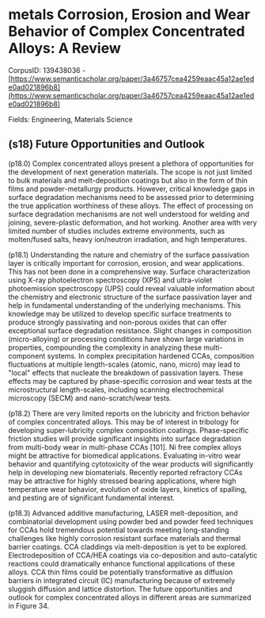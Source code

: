 # metals Corrosion, Erosion and Wear Behavior of Complex Concentrated Alloys: A Review

CorpusID: 139438036 - [https://www.semanticscholar.org/paper/3a46757cea4259eaac45a12ae1ede0ad021896b8](https://www.semanticscholar.org/paper/3a46757cea4259eaac45a12ae1ede0ad021896b8)

Fields: Engineering, Materials Science

## (s18) Future Opportunities and Outlook
(p18.0) Complex concentrated alloys present a plethora of opportunities for the development of next generation materials. The scope is not just limited to bulk materials and melt-deposition coatings but also in the form of thin films and powder-metallurgy products. However, critical knowledge gaps in surface degradation mechanisms need to be assessed prior to determining the true application worthiness of these alloys. The effect of processing on surface degradation mechanisms are not well understood for welding and joining, severe-plastic deformation, and hot working. Another area with very limited number of studies includes extreme environments, such as molten/fused salts, heavy ion/neutron irradiation, and high temperatures.

(p18.1) Understanding the nature and chemistry of the surface passivation layer is critically important for corrosion, erosion, and wear applications. This has not been done in a comprehensive way. Surface characterization using X-ray photoelectron spectroscopy (XPS) and ultra-violet photoemission spectroscopy (UPS) could reveal valuable information about the chemistry and electronic structure of the surface passivation layer and help in fundamental understanding of the underlying mechanisms. This knowledge may be utilized to develop specific surface treatments to produce strongly passivating and non-porous oxides that can offer exceptional surface degradation resistance. Slight changes in composition (micro-alloying) or processing conditions have shown large variations in properties, compounding the complexity in analyzing these multi-component systems. In complex precipitation hardened CCAs, composition fluctuations at multiple length-scales (atomic, nano, micro) may lead to "local" effects that nucleate the breakdown of passivation layers. These effects may be captured by phase-specific corrosion and wear tests at the microstructural length-scales, including scanning electrochemical microscopy (SECM) and nano-scratch/wear tests.

(p18.2) There are very limited reports on the lubricity and friction behavior of complex concentrated alloys. This may be of interest in tribology for developing super-lubricity complex composition coatings. Phase-specific friction studies will provide significant insights into surface degradation from multi-body wear in multi-phase CCAs [101]. Ni free complex alloys might be attractive for biomedical applications. Evaluating in-vitro wear behavior and quantifying cytotoxicity of the wear products will significantly help in developing new biomaterials. Recently reported refractory CCAs may be attractive for highly stressed bearing applications, where high temperature wear behavior, evolution of oxide layers, kinetics of spalling, and pesting are of significant fundamental interest.

(p18.3) Advanced additive manufacturing, LASER melt-deposition, and combinatorial development using powder bed and powder feed techniques for CCAs hold tremendous potential towards meeting long-standing challenges like highly corrosion resistant surface materials and thermal barrier coatings. CCA claddings via melt-deposition is yet to be explored. Electrodeposition of CCA/HEA coatings via co-deposition and auto-catalytic reactions could dramatically enhance functional applications of these alloys. CCA thin films could be potentially transformative as diffusion barriers in integrated circuit (IC) manufacturing because of extremely sluggish diffusion and lattice distortion. The future opportunities and outlook for complex concentrated alloys in different areas are summarized in Figure 34. 
